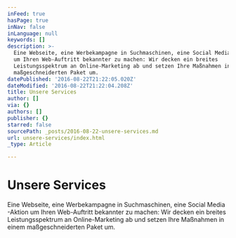 ```yaml
---
inFeed: true
hasPage: true
inNav: false
inLanguage: null
keywords: []
description: >-
  Eine Webseite, eine Werbekampagne in Suchmaschinen, eine Social Media -Aktion
  um Ihren Web-Auftritt bekannter zu machen: Wir decken ein breites
  Leistungsspektrum an Online-Marketing ab und setzen Ihre Maßnahmen in einem
  maßgeschneiderten Paket um.
datePublished: '2016-08-22T21:22:05.020Z'
dateModified: '2016-08-22T21:22:04.208Z'
title: Unsere Services
author: []
via: {}
authors: []
publisher: {}
starred: false
sourcePath: _posts/2016-08-22-unsere-services.md
url: unsere-services/index.html
_type: Article

---
```

# Unsere Services

Eine Webseite, eine Werbekampagne in Suchmaschinen, eine Social Media -Aktion um Ihren Web-Auftritt bekannter zu machen: Wir decken ein breites Leistungsspektrum an Online-Marketing ab und setzen Ihre Maßnahmen in einem maßgeschneiderten Paket um.
